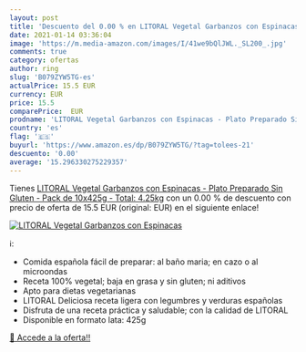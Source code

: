 ```yaml
---
layout: post
title: 'Descuento del 0.00 % en LITORAL Vegetal Garbanzos con Espinacas '
date: 2021-01-14 03:36:04
image: 'https://m.media-amazon.com/images/I/41we9bQlJWL._SL200_.jpg'
comments: true
category: ofertas
author: ring
slug: 'B079ZYW5TG-es'
actualPrice: 15.5 EUR
currency: EUR
price: 15.5
comparePrice:  EUR
prodname: 'LITORAL Vegetal Garbanzos con Espinacas - Plato Preparado Sin Gluten - Pack de 10x425g - Total: 4.25kg'
country: 'es'
flag: '🇪🇸'
buyurl: 'https://www.amazon.es/dp/B079ZYW5TG/?tag=tolees-21'
descuento: '0.00'
average: '15.296330275229357'
---
```


Tienes [LITORAL Vegetal Garbanzos con Espinacas - Plato Preparado Sin Gluten - Pack de 10x425g - Total: 4.25kg](https://www.amazon.es/dp/B079ZYW5TG/?tag=tolees-21) con un 0.00 % de descuento con precio de oferta de 15.5 EUR (original:  EUR) en el siguiente enlace!

[![LITORAL Vegetal Garbanzos con Espinacas ](https://m.media-amazon.com/images/I/41we9bQlJWL._SL200_.jpg)](https://www.amazon.es/dp/B079ZYW5TG/?tag=tolees-21)

ℹ️:

- Comida española fácil de preparar: al baño maria; en cazo o al microondas
- Receta 100% vegetal; baja en grasa y sin gluten; ni aditivos
- Apto para dietas vegetarianas
- LITORAL Deliciosa receta ligera con legumbres y verduras españolas
- Disfruta de una receta práctica y saludable; con la calidad de LITORAL
- Disponible en formato lata: 425g

[🛒 Accede a la oferta!!](https://www.amazon.es/dp/B079ZYW5TG/?tag=tolees-21)
